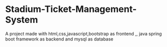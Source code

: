 # Stadium-Ticket-Management-System
A project made with html,css,javascript,bootstrap as frontend ,, java spring boot framework as backend and mysql as database
